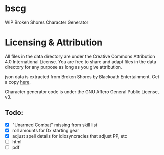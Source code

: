 # bscg
WIP Broken Shores Character Generator

# Licensing & Attribution
All files in the data directory are under the Creative Commons Attribution 4.0 International License.  You are free to share and adapt files in the data directory for any purpose as long as you give attribution.

json data is extracted from Broken Shores by Blackoath Entertainment.  Get a copy [here](https://blackoathgames.com/brokenshores).

Character generator code is under the GNU Affero General Public License, v3.

## Todo:
 - [x] "Unarmed Combat" missing from skill list
 - [x] roll amounts for Dx starting gear
 - [x] adjust spell details for idiosyncracies that adjust PP, etc
 - [ ] html
 - [ ] pdf
